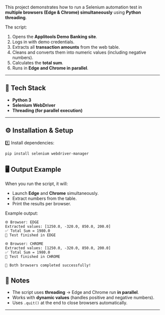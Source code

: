 This project demonstrates how to run a Selenium automation test in **multiple browsers (Edge & Chrome) simultaneously** using **Python threading**.

The script:

1. Opens the **Applitools Demo Banking site**.
2. Logs in with demo credentials.
3. Extracts all **transaction amounts** from the web table.
4. Cleans and converts them into numeric values (including negative numbers).
5. Calculates the **total sum**.
6. Runs in **Edge and Chrome in parallel**.

---

## 🚀 Tech Stack

* **Python 3**
* **Selenium WebDriver**
* **Threading (for parallel execution)**
  
---

## ⚙️ Installation & Setup

1️⃣ Install dependencies:

```bash
pip install selenium webdriver-manager
```
## 🖥️ Output Example

When you run the script, it will:

* Launch **Edge** and **Chrome** simultaneously.
* Extract numbers from the table.
* Print the results per browser.

Example output:

```
🌐 Browser: EDGE
Extracted values: [1250.0, -320.0, 850.0, 200.0]
✅ Total Sum = 1980.0
🚀 Test finished in EDGE

🌐 Browser: CHROME
Extracted values: [1250.0, -320.0, 850.0, 200.0]
✅ Total Sum = 1980.0
🚀 Test finished in CHROME

🎉 Both browsers completed successfully!
```

## 🧾 Notes

* The script uses **threading** → Edge and Chrome run **in parallel**.
* Works with **dynamic values** (handles positive and negative numbers).
* Uses `.quit()` at the end to close browsers automatically.

---
